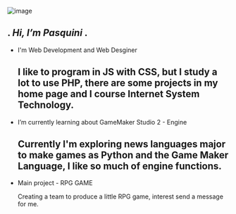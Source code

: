 ![image](https://github.com/JeanPasquini/JeanPasquini/assets/126198701/fac87f2c-7ace-4bb1-9573-a2eb26d8fbc4)

.                                *Hi, I’m Pasquini*                              .
  --------------------------------------------------------------------------------
- I'm Web Development and Web Desginer
  
  I like to program in JS with CSS, but I study a lot to use PHP,
  there are some projects in my home page and I course Internet System Technology.
  --------------------------------------------------------------------------------
- I’m currently learning about GameMaker Studio 2 - Engine
  
  Currently I'm exploring news languages major to make games as Python and the
  Game Maker Language, I like so much of engine functions.
  --------------------------------------------------------------------------------
- Main project - RPG GAME

  Creating a team to produce a little RPG game, interest send a message for me.


<!---
JeanPasquini/JeanPasquini is a ✨ special ✨ repository because its `README.md` (this file) appears on your GitHub profile.
You can click the Preview link to take a look at your changes.
--->
